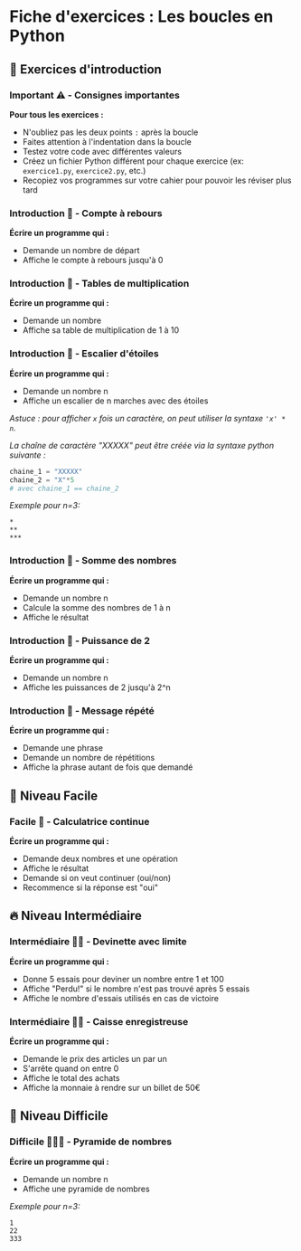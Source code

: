 # Fiche d'exercices : Les boucles en Python

## 🎯 Exercices d'introduction

### Important ⚠️ - Consignes importantes

**Pour tous les exercices :**

- N'oubliez pas les deux points `:` après la boucle
- Faites attention à l'indentation dans la boucle
- Testez votre code avec différentes valeurs
- Créez un fichier Python différent pour chaque exercice (ex: `exercice1.py`, `exercice2.py`, etc.)
- Recopiez vos programmes sur votre cahier pour pouvoir les réviser plus tard

### Introduction 🦊 - Compte à rebours

**Écrire un programme qui :**

- Demande un nombre de départ
- Affiche le compte à rebours jusqu'à 0

### Introduction 🦊 - Tables de multiplication

**Écrire un programme qui :**

- Demande un nombre
- Affiche sa table de multiplication de 1 à 10

### Introduction 🦊 - Escalier d'étoiles

**Écrire un programme qui :**

- Demande un nombre n
- Affiche un escalier de n marches avec des étoiles

*Astuce : pour afficher `x` fois un caractère, on peut utiliser la syntaxe `'x' * n`.*

*La chaîne de caractère "XXXXX" peut être créée via la syntaxe python suivante :*

```python
chaine_1 = "XXXXX"
chaine_2 = "X"*5
# avec chaine_1 == chaine_2
```

*Exemple pour n=3:*

```
*
**
***
```

### Introduction 🦊 - Somme des nombres

**Écrire un programme qui :**

- Demande un nombre n
- Calcule la somme des nombres de 1 à n
- Affiche le résultat

### Introduction 🦊 - Puissance de 2

**Écrire un programme qui :**

- Demande un nombre n
- Affiche les puissances de 2 jusqu'à 2^n

### Introduction 🦊 - Message répété

**Écrire un programme qui :**

- Demande une phrase
- Demande un nombre de répétitions
- Affiche la phrase autant de fois que demandé

## 🌟 Niveau Facile

### Facile 🦊 - Calculatrice continue

**Écrire un programme qui :**

- Demande deux nombres et une opération
- Affiche le résultat
- Demande si on veut continuer (oui/non)
- Recommence si la réponse est "oui"

## 🔥 Niveau Intermédiaire

### Intermédiaire 🦊🦊 - Devinette avec limite

**Écrire un programme qui :**

- Donne 5 essais pour deviner un nombre entre 1 et 100
- Affiche "Perdu!" si le nombre n'est pas trouvé après 5 essais
- Affiche le nombre d'essais utilisés en cas de victoire

### Intermédiaire 🦊🦊 - Caisse enregistreuse

**Écrire un programme qui :**

- Demande le prix des articles un par un
- S'arrête quand on entre 0
- Affiche le total des achats
- Affiche la monnaie à rendre sur un billet de 50€

## 🚀 Niveau Difficile

### Difficile 🦊🦊🦊 - Pyramide de nombres

**Écrire un programme qui :**

- Demande un nombre n
- Affiche une pyramide de nombres

*Exemple pour n=3:*

```
1
22
333
```